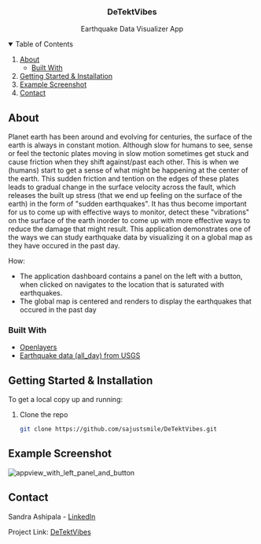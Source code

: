 
<!-- PROJECT TITLE -->
  <h3 align="center">DeTektVibes</h3>

  <p align="center">
    Earthquake Data Visualizer App
    <br />
    </p>


<!-- TABLE OF CONTENTS -->
<details open="open">
  <summary>Table of Contents</summary>
  <ol>
    <li>
      <a href="#about-the-project">About</a>
      <ul>
        <li><a href="#built-with">Built With</a></li>
      </ul>
    </li>
    <li>
      <a href="#getting-started">Getting Started & Installation</a>
    </li>
    <li><a href="#usage">Example Screenshot</a></li>
    <li><a href="#contact">Contact</a></li>
  </ol>
</details>


<!-- ABOUT THE PROJECT -->
## About 

Planet earth has been around and evolving for centuries, the surface of the earth is always in constant motion. Although slow for humans to see, sense or feel the tectonic plates moving in slow motion sometimes get stuck and cause friction when they shift against/past each other. This is when we (humans) start to get a sense of what might be happening at the center of the earth. This sudden friction and tention on the edges of these plates leads to gradual change in the surface velocity across the fault, which releases the built up stress (that we end up feeling on the surface of the earth) in the form of "sudden earthquakes". It has thus become important for us to come up with effective ways to monitor, detect these "vibrations" on the surface of the earth inorder to come up with more effective ways to reduce the damage that might result. This application demonstrates one of the ways we can study earthquake data by visualizing it on a global map as they have occured in the past day.

How:
* The application dashboard contains a panel on the left with a button, when clicked on navigates to the location that is saturated with earthquakes.
* The global map is centered and renders to display the earthquakes that occured in the past day

### Built With

* [Openlayers](https://openlayers.org/)
* [Earthquake data (all_day) from USGS](https://earthquake.usgs.gov/earthquakes/feed/v1.0/summary/all_day.geojson)

<!-- GETTING STARTED -->
## Getting Started & Installation

To get a local copy up and running:

1. Clone the repo
   ```sh
   git clone https://github.com/sajustsmile/DeTektVibes.git
   ```

<!-- USAGE EXAMPLES -->
## Example Screenshot
![appview_with_left_panel_and_button](https://user-images.githubusercontent.com/19821445/128646591-8f8872b9-e4e8-4277-b522-ba616e525a4d.JPG)



<!--CONTACT -->
## Contact

Sandra Ashipala - [LinkedIn](https://www.linkedin.com/in/sandraashipala/)

Project Link: [DeTektVibes](https://github.com/sajustsmile/DeTektVibes)
